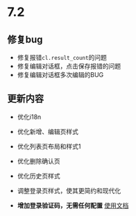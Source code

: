 # 7.2

## 修复bug

+ 修复报错`cl.result_count`的问题
+ 修复编辑对话框，点击保存报错的问题
+ 修复编辑对话框多次编辑的BUG

## 更新内容

+ 优化i18n
+ 优化新增、编辑页样式
+ 优化列表页布局和样式1
+ 优化删除确认页
+ 优化历史页样式

+ 调整登录页样式，使其更简约和现代化

+ <strong>增加登录验证码，无需任何配置</strong> [使用文档](/guide/captcha.html)